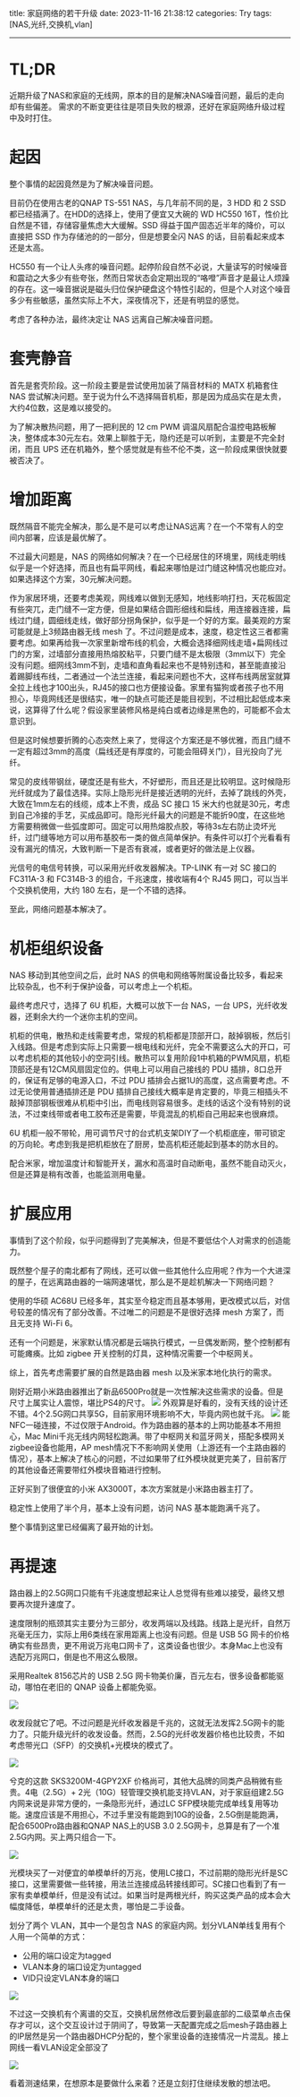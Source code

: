 title: 家庭网络的若干升级
date: 2023-11-16 21:38:12
categories: Try
tags: [NAS,光纤,交换机,vlan]

---

# TL;DR


近期升级了NAS和家庭的无线网，原本的目的是解决NAS噪音问题，最后的走向却有些偏差。
需求的不断变更往往是项目失败的根源，还好在家庭网络升级过程中及时打住。

<!-- more -->

# 起因

整个事情的起因竟然是为了解决噪音问题。

目前仍在使用古老的QNAP TS-551 NAS，与几年前不同的是，3 HDD 和 2 SSD 都已经插满了。在HDD的选择上，使用了便宜又大碗的 WD HC550 16T，性价比自然是不错，存储容量焦虑大大缓解。SSD 得益于国产固态近半年的降价，可以直接把 SSD 作为存储池的的一部分，但是想要全闪 NAS 的话，目前看起来成本还是太高。

HC550 有一个让人头疼的噪音问题。起停阶段自然不必说，大量读写的时候噪音和震动之大多少有些夸张，然而日常状态会定期出现的“咯噔”声音才是最让人烦躁的存在。这一噪音据说是磁头归位保护硬盘这个特性引起的，但是个人对这个噪音多少有些敏感，虽然实际上不大，深夜情况下，还是有明显的感觉。

考虑了各种办法，最终决定让 NAS 远离自己解决噪音问题。

# 套壳静音

首先是套壳阶段。这一阶段主要是尝试使用加装了隔音材料的 MATX 机箱套住 NAS 尝试解决问题。至于说为什么不选择隔音机柜，那是因为成品实在是太贵，大约4位数，这是难以接受的。

为了解决散热问题，用了一把利民的 12 cm PWM 调温风扇配合温控电路板解决，整体成本30元左右。效果上聊胜于无，隐约还是可以听到，主要是不完全封闭，而且 UPS 还在机箱外，整个感觉就是有些不伦不类，这一阶段成果很快就要被否决了。

# 增加距离

既然隔音不能完全解决，那么是不是可以考虑让NAS远离？在一个不常有人的空间内部署，应该是最优解了。

不过最大问题是，NAS 的网络如何解决？在一个已经居住的环境里，网线走明线似乎是一个好选择，而且也有扁平网线，看起来哪怕是过门缝这种情况也能应对。如果选择这个方案，30元解决问题。

作为家居环境，还要考虑美观，网线难以做到无感知，地线影响打扫，天花板固定有些突兀，走门缝不一定方便，但是如果结合圆形细线和扁线，用连接器连接，扁线过门缝，圆细线走线，做好部分拐角保护，似乎是一个好的方案。最美观的方案可能就是上3频路由器无线 mesh 了。不过问题是成本，速度，稳定性这三者都需要考虑。如果再给我一次家里新增布线的机会，大概会选择细网线走墙+扁网线过门的方案，过墙部分直接用热熔胶粘平，只要门缝不是太极限（3mm以下）完全没有问题。细网线3mm不到，走墙和直角看起来也不是特别违和，甚至能直接沿着踢脚线布线，二者通过一个法兰连接，看起来问题也不大，这样布线两居室就算全拉上线也才100出头，RJ45的接口也方便接设备。家里有猫狗或者孩子也不用担心，毕竟网线还是很结实，唯一的缺点可能还是能目视到，不过相比起低成本来说，这算得了什么呢？假设家里装修风格是纯白或者边缘是黑色的，可能都不会太意识到。

但是这时候想要折腾的心态突然上来了，觉得这个方案还是不够优雅，而且门缝不一定有超过3mm的高度（扁线还是有厚度的，可能会阻碍关门），目光投向了光纤。

常见的皮线带钢丝，硬度还是有些大，不好塑形，而且还是比较明显。这时候隐形光纤就成为了最佳选择。实际上隐形光纤是接近透明的光纤，去掉了跳线的外壳，大致在1mm左右的线缆，成本上不贵，成品 SC 接口 15 米大约也就是30元，考虑到自己冷接的手艺，买成品即可。隐形光纤最大的问题是不能折90度，在这些地方需要稍微做一些弧度即可。固定可以用热熔胶点胶，等待3s左右防止烫坏光纤，过门缝等地方可以用布基胶布一类的做点简单保护。有条件可以打个光看看有没有漏光的情况，大致判断一下是否有衰减，或者更好的做法是上仪器。

光信号的电信号转换，可以采用光纤收发器解决。TP-LINK 有一对 SC 接口的 FC311A-3 和 FC314B-3 的组合，千兆速度，接收端有4个 RJ45 网口，可以当半个交换机使用，大约 180 左右，是一个不错的选择。

至此，网络问题基本解决了。

# 机柜组织设备

NAS 移动到其他空间之后，此时 NAS 的供电和网络等附属设备比较多，看起来比较杂乱，也不利于保护设备，可以考虑上一个机柜。

最终考虑尺寸，选择了 6U 机柜，大概可以放下一台 NAS，一台 UPS，光纤收发器，还剩余大约一个迷你主机的空间。

机柜的供电，散热和走线需要考虑，常规的机柜都是顶部开口，敲掉钢板，然后引入线路。但是考虑到实际上只需要一根电线和光纤，完全不需要这么大的开口，可以考虑机柜的其他较小的空洞引线。散热可以复用阶段1中机箱的PWM风扇，机柜顶部还是有12CM风扇固定位的。供电上可以用自己接线的 PDU 插排，8口总开的，保证有足够的电源入口，不过 PDU 插排会占据1U的高度，这点需要考虑。不过无论使用普通插排还是 PDU 插排自己接线大概率是肯定要的，毕竟三相插头不敲掉顶部钢板很难从机柜中引出，而电线则容易很多。走线的话这个没有特别的说法，不过束线带或者电工胶布还是需要，毕竟混乱的机柜自己用起来也很麻烦。

6U 机柜一般不带轮，用可调节尺寸的台式机支架DIY了一个机柜底座，带可锁定的万向轮。考虑到我是把机柜放在了厨房，垫高机柜还能起到基本的防水目的。

配合米家，增加温度计和智能开关，漏水和高温时自动断电，虽然不能自动灭火，但是还算是稍有改善，也能监测用电量。

# 扩展应用

事情到了这个阶段，似乎问题得到了完美解决，但是不要低估个人对需求的创造能力。

既然整个屋子的南北都有了网线，还可以做一些其他什么应用呢？作为一个大进深的屋子，在远离路由器的一端网速堪忧，那么是不是趁机解决一下网络问题？

使用的华硕 AC68U 已经多年，其实至今稳定而且基本够用，更改模式以后，对信号较差的情况有了部分改善。不过唯二的问题是不是很好选择 mesh 方案了，而且无支持 Wi-Fi 6。

还有一个问题是，米家默认情况都是云端执行模式，一旦偶发断网，整个控制都有可能瘫痪。比如 zigbee 开关控制的灯具，这种情况需要一个中枢网关。

综上，首先考虑需要扩展的自然是路由器 mesh 以及米家本地化执行的需求。

刚好近期小米路由器推出了新品6500Pro就是一次性解决这些需求的设备。但是尺寸上属实让人震惊，堪比PS4的尺寸。
![](https://blog.wislay.com/wp-content/uploads/2023/11/blog-6500pro-size.jpeg)
外观算是好看的，没有天线的设计还不错。4个2.5G网口共享5G，目前家用环境影响不大，毕竟内网也就千兆。
![](https://blog.wislay.com/wp-content/uploads/2023/11/blog-6500pro-appearance.jpeg)
能NFC一碰连接，不过仅限于Android。作为路由器的基本的上网功能基本不用担心，Mac Mini千兆无线内网轻松跑满。带了中枢网关和蓝牙网关，搭配多模网关zigbee设备也能用，AP mesh情况下不影响网关使用（上游还有一个主路由器的情况），基本上解决了核心的问题，不过如果带了红外模块就更完美了，目前客厅的其他设备还需要带红外模块音箱进行控制。

正好买到了很便宜的小米 AX3000T，本次方案就是小米路由器主打了。

稳定性上使用了半个月，基本上没有问题，访问 NAS 基本能跑满千兆了。

整个事情到这里已经偏离了最开始的计划。

# 再提速

路由器上的2.5G网口只能有千兆速度想起来让人总觉得有些难以接受，最终又想要再次提升速度了。

速度限制的瓶颈其实主要分为三部分，收发两端以及线路。线路上是光纤，自然万兆毫无压力，实际上用6类线在家用距离上也没有问题。但是 USB 5G 网卡的价格确实有些昂贵，更不用说万兆电口网卡了，这类设备也很少。本身Mac上也没有选配万兆网口，倒是也不用这么极限。

采用Realtek 8156芯片的 USB 2.5G 网卡物美价廉，百元左右，很多设备都能驱动，哪怕在老旧的 QNAP 设备上都能免驱。

![](https://blog.wislay.com/wp-content/uploads/2023/11/blog-qnap-2500m-usb-net.jpeg)

收发段就它了吧。不过问题是光纤收发器是千兆的，这就无法发挥2.5G网卡的能力了。只能升级光纤的收发设备。然而，2.5G的光纤收发器价格也比较贵，不如考虑带光口（SFP）的交换机+光模块的模式了。

![](https://blog.wislay.com/wp-content/uploads/2023/11/blog-xike-sks3200m-4gpy2xf-switch.jpeg)

兮克的这款 SKS3200M-4GPY2XF 价格尚可，其他大品牌的同类产品稍微有些贵。4电（2.5G）+ 2光（10G）轻管理交换机能支持VLAN，对于家庭组建2.5G内网来说是非常方便的，一条隐形光纤，通过LC SFP模块能完成单线复用等功能。速度应该是不用担心，不过手里没有能跑到10G的设备，2.5G倒是能跑满，配合6500Pro路由器和QNAP NAS上的USB 3.0 2.5G网卡，总算是有了一个准2.5G内网。买上两只组合一下。

![](https://blog.wislay.com/wp-content/uploads/2023/11/blog-10gbps-sfp.jpeg)

光模块买了一对便宜的单模单纤的万兆，使用LC接口，不过前期的隐形光纤是SC接口，这里需要做一些转接，用法兰连接成品转接线即可。SC接口也看到了有一家有卖单模单纤，但是没有试过。如果当时是两根光纤，购买这类产品的成本会大幅度降低，单模单纤的还是太贵，哪怕是二手设备。

划分了两个 VLAN，其中一个是包含 NAS 的家庭内网。划分VLAN单线复用有个人用一个简单的方式：

+ 公用的端口设定为tagged
+ VLAN本身的端口设定为untagged
+ VID只设定VLAN本身的端口


![](https://blog.wislay.com/wp-content/uploads/2023/11/blog-xike-strange-web-console.jpeg)

不过这一交换机有个离谱的交互，交换机居然修改后要到最底部的二级菜单点击保存才可以，这个交互设计过于阴间了，导致第一天配置完成之后mesh子路由器上的IP居然是另一个路由器DHCP分配的，整个家里设备的连接情况一片混乱。接上网线一看VLAN设定全部没了

![](https://blog.wislay.com/wp-content/uploads/2023/11/blog-xike-6500pro-mac-web-speed-test.jpeg)

看着测速结果，在想原本是要做什么来着？还是立刻打住继续发散的想法吧。



